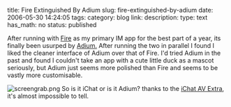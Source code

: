 title: Fire Extinguished By Adium
slug: fire-extinguished-by-adium
date: 2006-05-30 14:24:05
tags: 
category: blog
link: 
description: 
type: text
has_math: no
status: published

After running with [Fire](https://fire.sourceforge.net/ "https://fire.sourceforge.net/") as my primary IM app for the best part of a year, its finally been usurped by [Adium.](https://adiumx.com/ "https://adiumx.com/") After running the two in parallel I found I liked the cleaner interface of Adium over that of Fire. I'd tried Adium in the past and found I couldn't take an app with a cute little duck as a mascot seriously, but Adium just seems more polished than Fire and seems to be vastly more customisable.

<!-- TEASER_END -->

![screengrab.png](/wp-content/uploads/2006/05/screengrab.png)
So is it iChat or is it Adium? thanks to the [iChat AV Extra](https://www.adiumxtras.com/index.php?a=xtras&xtra_id=1809 "https://www.adiumxtras.com/index.php?a=xtras&xtra_id=1809"), it's almost impossible to tell.

